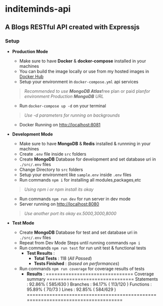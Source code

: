 # inditeminds-api

## A Blogs RESTful API created with Expressjs

### Setup

- **Production Mode**
  - Make sure to have **Docker** & **docker-compose** installed in your machines
  - You can build the image locally or use from my hosted images in [Docker Hub](https://hub.docker.com/r/pickezdocker/inditeminds-api)
  - Setup your environment in ```docker-compose.yml``` api services
  > *Recommended to use **MongoDB Atlas***free plan or paid plan*for environment Production **MongoDB** URL*
  - Run ``` docker-compose up -d ``` on your terminal
  > *Use -d parameters for running on backgrounds*
  - Docker Running on [http://localhost:8081](http://locahost:8081)

- **Development Mode**
  - Make sure to have **MongoDB** & **Redis** installed & runnning in your machines
  - Create ```.env``` file inside ```src``` folders
  - Create **MongoDB** Database for development and set database uri in ```./src/.env``` files
  - Change Directory to ```src``` folders
  - Setup your environment like ```sample.env``` inside ```.env``` files
  - Run commands ```npm i``` for installing all modules,packages,etc
  > *Using npm i or npm install its okay*
  - Run commands ```npm run dev``` for run server in dev mode
  - Server running on [http://localhost:8080](http://localhost:8080)
  > *Use another port its okay ex.5000,3000,8000*

- **Test Mode**
  - Create **MongoDB** Database for test and set database uri in ```./src/.env``` files
  - Repeat from Dev Mode Steps until running commands ```npm i```  
  - Run commands ```npm run test``` for run unit test & functional tests
    - **Test Results** :
      - **Total Tests** : 118 (*All Passed*)
      - **Tests Finished** : (*based on performances*)
  - Run commands ```npm run coverage``` for coverage results of tests
    - **Results** :
   =============================== Coverage summary ===============================
    Statements   : 92.86% ( 585/630 )
    Branches     : 94.17% ( 113/120 )
    Functions    : 95.89% ( 70/73 )
    Lines        : 92.85% ( 584/629 )
   ================================================================================
  